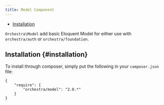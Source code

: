 ```yaml
---
title: Model Component
---
```


* [Installation](#installation)

`Orchestra\Model` add basic Eloquent Model for either use with `orchestra/auth` or `orchestra/foundation`.

## Installation {#installation}

To install through composer, simply put the following in your `composer.json` file:

	{
		"require": {
			"orchestra/model": "2.0.*"
		}
	}
